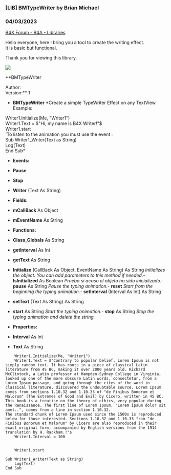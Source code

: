 ### [LIB]  BMTypeWriter by Brian Michael
### 04/03/2023
[B4X Forum - B4A - Libraries](https://www.b4x.com/android/forum/threads/146041/)

Hello everyone, here I bring you a tool to create the writing effect.  
It is basic but functional.  
  
Thank you for viewing this library.  
  
![](https://www.b4x.com/android/forum/attachments/139106)  
  
  
**BMTypeWriter  
  
Author:   
Version:** 1  

- **BMTypeWriter**
*Create a simple TypeWriter Effect on any TextView  
 Example:  
   
 Writer1.Initialize(Me, "Writer1")  
 Writer1.Text = $"Hi, my name is B4X Writer!"$  
 Writer1.start  
 'To listen to the animation you must use the event :  
 Sub Writer1\_Writer(Text as String)  
 Log(Text)  
 End Sub*

- **Events:**

- **Pause**
- **Stop**
- **Writer** (Text As String)

- **Fields:**

- **mCallBack** As Object
- **mEventName** As String

- **Functions:**

- **Class\_Globals** As String
- **getInterval** As Int
- **getText** As String
- **Initialize** (CallBack As Object, EventName As String) As String
*Initializes the object. You can add parameters to this method if needed.*- **IsInitialized** As Boolean
*Prueba si acaso el objeto ha sido inicializado.*- **pause** As String
*Pause the typing animation.*- **reset**
*Start from the beginning the typing animation.*- **setInterval** (Interval As Int) As String
- **setText** (Text As String) As String
- **start** As String
*Start the typing animation.*- **stop** As String
*Stop the typing animation and delete the string.*
- **Properties:**

- **Interval** As Int
- **Text** As String

  
  
  

```B4X
    Writer1.Initialize(Me, "Writer1")  
    Writer1.Text = $"Contrary to popular belief, Lorem Ipsum is not simply random text. It has roots in a piece of classical Latin literature from 45 BC, making it over 2000 years old. Richard McClintock, a Latin professor at Hampden-Sydney College in Virginia, looked up one of the more obscure Latin words, consectetur, from a Lorem Ipsum passage, and going through the cites of the word in classical literature, discovered the undoubtable source. Lorem Ipsum comes from sections 1.10.32 and 1.10.33 of "de Finibus Bonorum et Malorum" (The Extremes of Good and Evil) by Cicero, written in 45 BC. This book is a treatise on the theory of ethics, very popular during the Renaissance. The first line of Lorem Ipsum, "Lorem ipsum dolor sit amet..", comes from a line in section 1.10.32.  
The standard chunk of Lorem Ipsum used since the 1500s is reproduced below for those interested. Sections 1.10.32 and 1.10.33 from "de Finibus Bonorum et Malorum" by Cicero are also reproduced in their exact original form, accompanied by English versions from the 1914 translation by H. Rackham.!"$  
    Writer1.Interval = 100  
   
  
    Writer1.start
```

  
  

```B4X
Sub Writer1_Writer(Text as String)  
    Log(Text)  
End Sub
```